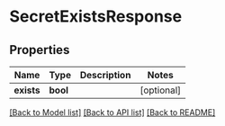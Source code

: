 # SecretExistsResponse

## Properties
Name | Type | Description | Notes
------------ | ------------- | ------------- | -------------
**exists** | **bool** |  | [optional] 

[[Back to Model list]](../README.md#documentation-for-models) [[Back to API list]](../README.md#documentation-for-api-endpoints) [[Back to README]](../README.md)


